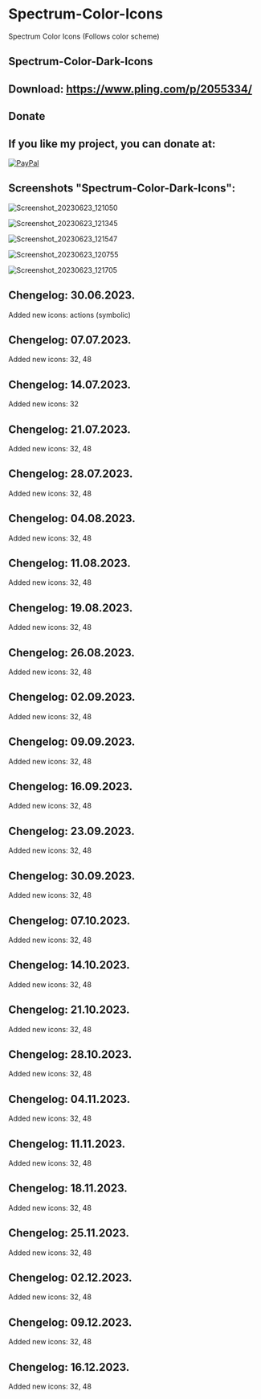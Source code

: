 

# Spectrum-Color-Icons
Spectrum Color Icons (Follows color scheme)

Spectrum-Color-Dark-Icons
------------------------------

Download: https://www.pling.com/p/2055334/
-------------------------------------------



<html>
  <head>
    <meta charset="utf-8" />
  </head>
  <body>
    <h2>Donate</h2>
    <h2>If you like my project, you can donate at:</h2>
    <a href="https://www.paypal.com/paypalme/VesnaLazic">
    <img src="PayPal.png" alt="PayPal" />
    </a>
  </body>
</html>



Screenshots "Spectrum-Color-Dark-Icons":
----------------------------------------

![Screenshot_20230623_121050](https://github.com/L4ki/Spectrum-Color-Icons/assets/45247573/76a295b7-c211-409b-8d40-e85704de7c91)

![Screenshot_20230623_121345](https://github.com/L4ki/Spectrum-Color-Icons/assets/45247573/8bd0d635-66b1-4ddd-8fbd-6e755452b404)

![Screenshot_20230623_121547](https://github.com/L4ki/Spectrum-Color-Icons/assets/45247573/22d787b6-370e-49d9-ae29-819e4a167434)

![Screenshot_20230623_120755](https://github.com/L4ki/Spectrum-Color-Icons/assets/45247573/5c0dfaa3-496b-400c-9145-dbefd2651bdb)

![Screenshot_20230623_121705](https://github.com/L4ki/Spectrum-Color-Icons/assets/45247573/080180fb-0fe9-48ab-80f5-ee76df11cbd3)


Chengelog: 30.06.2023.
----------------------

Added new icons: actions (symbolic)

Chengelog: 07.07.2023.
----------------------

Added new icons: 32, 48

Chengelog: 14.07.2023.
----------------------

Added new icons: 32

Chengelog: 21.07.2023.
----------------------

Added new icons: 32, 48

Chengelog: 28.07.2023.
----------------------

Added new icons: 32, 48

Chengelog: 04.08.2023.
----------------------

Added new icons: 32, 48

Chengelog: 11.08.2023.
----------------------

Added new icons: 32, 48

Chengelog: 19.08.2023.
----------------------

Added new icons: 32, 48

Chengelog: 26.08.2023.
----------------------

Added new icons: 32, 48

Chengelog: 02.09.2023.
----------------------

Added new icons: 32, 48

Chengelog: 09.09.2023.
----------------------

Added new icons: 32, 48


Chengelog: 16.09.2023.
----------------------

Added new icons: 32, 48

Chengelog: 23.09.2023.
----------------------

Added new icons: 32, 48

Chengelog: 30.09.2023.
----------------------

Added new icons: 32, 48

Chengelog: 07.10.2023.
----------------------

Added new icons: 32, 48


Chengelog: 14.10.2023.
----------------------

Added new icons: 32, 48


Chengelog: 21.10.2023.
----------------------

Added new icons: 32, 48

Chengelog: 28.10.2023.
----------------------

Added new icons: 32, 48

Chengelog: 04.11.2023.
----------------------

Added new icons: 32, 48

Chengelog: 11.11.2023.
----------------------

Added new icons: 32, 48

Chengelog: 18.11.2023.
----------------------

Added new icons: 32, 48

Chengelog: 25.11.2023.
----------------------

Added new icons: 32, 48

Chengelog: 02.12.2023.
----------------------

Added new icons: 32, 48

Chengelog: 09.12.2023.
----------------------

Added new icons: 32, 48

Chengelog: 16.12.2023.
----------------------

Added new icons: 32, 48


